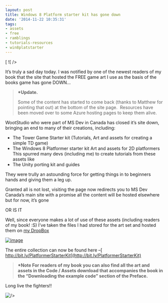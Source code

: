 ```yaml
---
layout: post
title: Windows 8 Platform starter kit has gone down
date: '2014-11-22 10:35:31'
tags:
- assets
- free
- ramblings
- tutorials-resources
- win8platstarter
---
```


[ ![ /></a></p>
<p>It’s truly a sad day today. I was notified by one of the newest readers of my book that the site that hosted the FREE game art I use as the basis of the books game has gone DOWN…</p>
<blockquote><p><strong>*Update.</strong></p>
<p>Some of the content has started to come back (thanks to Matthew for pointing that out) at the bottom of the site page.  Resources have been moved over to some Azure hosting pages to keep them alive.</p></blockquote>
<p>WootStudio who were part of MS Dev in Canada has closed it’s site down, bringing an end to many of their creations, including:</p>
<ul>
<li>The Tower Game Starter kit (Tutorials, Art and assets for creating a simple TD game)</li>
<li>The Windows 8 Platformer starter kit Art and assets for 2D platformers<br />
This spurred many devs (including me) to create tutorials from these assets like <a title=](http://mediafiles.w00t.ms/Content/Images/win8platstarter_534_175_v1.01.png)http://bit.ly/Win8PlatformerTutorial ](http://wootstudio.ca/win8platstarter "A Sad day for the loss of awesomness")

- The Unity porting kit and guides

They were trully an astounding force for getting things in to beginners hands and giving them a leg up.

Granted all is not lost, visiting the page now redirects you to MS Dev Canada’s main site with a promise all the content will be hosted elsewhere but for now, it’s gone

OR IS IT

Well, since everyone makes a lot of use of these assets (including readers of my book! :S) I’ve taken the files I had stored for the art set and hosted them on [my DropBox](http://bit.ly/PlatformerStarterKit "Platform starter kit asset downloads")

[![image](http://digitalerr0r.files.wordpress.com/2013/09/image306.png?w=624&h=471)](http://bit.ly/PlatformerStarterKit "Free 2D Platformer game assets")

The entire collection can now be found here –[ http://bit.ly/PlatformerStarterKit](http://bit.ly/PlatformerStarterKit)

> **\*Note For readers of my book you can also find all the art and assets in the Code / Assets download that accompanies the book in the “Downloading the example code” section of the Preface.**

Long live the fighters!!

![ /></p>
](http://i6.photobucket.com/albums/y248/community4art/YaHyaChouhadaAcademy.jpg)

